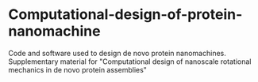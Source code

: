 # Computational-design-of-protein-nanomachine
Code and software used to design de novo protein nanomachines. Supplementary material for "Computational design of nanoscale rotational mechanics in de novo protein assemblies"
